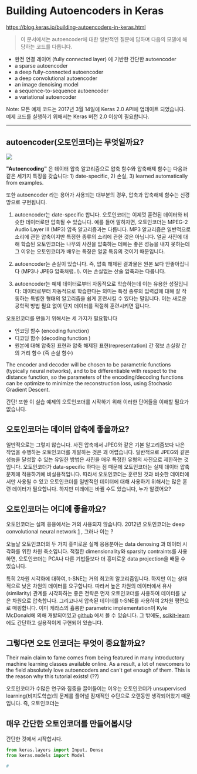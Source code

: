 # Building Autoencoders in Keras

https://blog.keras.io/building-autoencoders-in-keras.html

> 이 문서에서는 autoencoder에 대한 일반적인 질문에 답하며 다음의 모델에 해당하는 코드를 다룹니다.

- 완전 연결 레이어 (fully connected layer) 에 기반한 간단한 autoencoder
- a sparse autoencoder
- a deep fully-connected autoencoder 
- a deep convolutional autoencoder
- an image denoising model
- a sequence-to-sequence autoencoder
- a variational autoencoder

Note: 모든 예제 코드는 2017년 3월 14일에 Keras 2.0 API에 업데이트 되었습니다. 예제 코드를 실행하기 위해서는 Keras 버전 2.0 이상이 필요합니다. 

----

## autoencoder(오토인코더)는 무엇일까요?

<img src="https://blog.keras.io/img/ae/autoencoder_schema.jpg">

**"Autoencoding"** 은 데이터 압축 알고리즘으로 압축 함수와 압축해제 함수는 다음과 같은 세가지 특징을 갖습니다: 1) date-specific, 2) 손실, 3) learned automatically from examples. 

또한 autoencoder 라는 용어가 사용되는 대부분의 경우, 압축과 압축해제 함수는 신경망으로 구현됩니다. 

1) autoencoder는 date-specific 합니다. 오토인코더는 이제껏 훈련된 데이터와 비슷한 데이터로만 압축될 수 있습니다. 예를 들어 말하자면, 오토인코더는 MPEG-2 Audio Layer III (MP3) 압축 알고리즘과는 다릅니다. MP3 알고리즘은 일반적으로 소리에 관한 압축이지만 특정한 종류의 소리에 관한 것은 아닙니다. 얼굴 사진에 대해 학습된 오토인코더는 나무의 사진을 압축하는 데에는 좋은 성능을 내지 못하는데 그 이유는 오토인코더가 배우는 특징은 얼굴 특유의 것이기 때문입니다. 

2) autoencoder는 손실이 있습니다. 즉, 압축 해제된 결과물은 원본 보다 안좋아집니다 (MP3나 JPEG 압축처럼..!). 이는 손실없는 산술 압축과는 다릅니다. 

3)  autoencoder는 예제 데이터로부터 자동적으로 학습하는데 이는 유용한 성질입니다: 데이터로부터 자동적으로 학습한다는 의미는 특정 종류의 입력값에 대해 잘 작동하는 특별한 형태의 알고리즘을 쉽게 훈련시킬 수 있다는 말입니다. 이는 새로운 공학적 방법 필요 없이 단지 데이터를 적절히 훈련시키면 됩니다. 

오토인코더를 만들기 위해서는 세 가지가 필요합니다

- 인코딩 함수 (encoding function)
- 디코딩 함수 (decoding function )
- 원본에 대해 압축된 표현과 압축 해제된 표현(representation) 간 정보 손실량 간의 거리 함수 (즉 손실 함수)

 The encoder and decoder will be chosen to be parametric functions (typically neural networks), and to be differentiable with respect to the distance function, so the parameters of the encoding/decoding functions can be optimize to minimize the reconstruction loss, using Stochasic Gradient Descent. 

 간단! 또한 이 실습 예제의 오토인코더를 시작하기 위해 이러한 단어들을 이해할 필요가 없습니다. 



## 오토인코더는 데이터 압축에 좋을까요?

 일반적으로는 그렇지 않습니다. 사진 압축에서 JPEG와 같은 기본 알고리즘보다 나은 작업을 수행하는 오토인코더를 개발하는 것은 꽤 어렵습니다. 일반적으로 JPEG와 같은 성능을 달성할 수 있는 유일한 방법은 사진을 매우 특정한 유형의 사진으로 제한하는 것입니다. 오토인코더가 data-specific 하다는 점 때문에 오토인코더는 실제 데이터 압축 문제에 적용하기에 비실용적입니다. 따라서 오토인코더는 훈련된 것과 비슷한 데이터에서만 사용될 수 있고 오토인코더를 일반적인 데이터에 대해 사용하기 위해서는 많은 훈련 데이터가 필요합니다. 하지만 미래에는 바뀔 수도 있습니다, 누가 알겠어요?



## 오토인코더는 어디에 좋을까요? 

 오토인코더는 실제 응용에서는 거의 사용되지 않습니다. 2012년 오토인코더는 deep convolutional neural network [1] , 그러나 이는 ?

 

오늘날 오토인코더의 두 가지 흥미로운 실제 응용분야는 data denosing 과 데이터 시각화를 위한 차원 축소입니다. 적절한 dimensionality와 sparsity contraints를 사용하면, 오토인코더는 PCA나 다른 기법들보다 더 흥미로운 data projection을 배울 수 있습니다. 



특히 2차원 시각화에 대하여, t-SNE는 거의 최고의 알고리즘입니다. 하지만 이는 상대적으로 낮은 차원의 데이터를 요구합니다. 따라서 높은 차원의 데이터에서 유사(similarity) 관계를 시각화하는 좋은 전략은 먼저 오토인코더를 사용하여 데이터를 낮은 차원으로 압축합니다. 그리고나서 압축된 데이터를 t-SNE를 사용하여 2차원 평면으로 매핑합니다. 이미 케라스의 휼륭한 parametric implementation이 Kyle McDonald에 의해 개발되어있고 [github](https://github.com/kylemcdonald/Parametric-t-SNE/blob/master/Parametric%20t-SNE%20(Keras).ipynb) 에서 볼 수 있습니다. 그 밖에도, [scikit-learn](http://scikit-learn.org/stable/modules/generated/sklearn.manifold.TSNE.html) 에도 간단하고 실용적이게 구현되어 있습니다. 



## 그렇다면 오토 인코더는 무엇이 중요할까요?

Their main claim to fame comes from being featured in many introductory machine learning classes available online. As a result, a lot of newcomers to the field absolutely love autoencoders and can't get enough of them. This is the reason why this tutorial exists! (??)



오토인코더가 수많은 연구와 집중을 끌어들이는 이유는 오토인코더가 unsupervised learning(비지도학습)의 문제를 풀어낼 잠재적인 수단으로 오랜동안 생각되어왔기 때문입니다. 즉, 오토인코더는 



## 매우 간단한 오토인코더를 만들어봅시당 

간단한 것에서 시작합시다. 

```python
from keras.layers import Input, Dense
from keras.models import Model

# 
```







[1]: dfdfd



